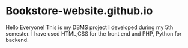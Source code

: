 # Bookstore-website.github.io
Hello Everyone! This is my DBMS project I developed during my 5th semester. I have used HTML,CSS for the front end and PHP, Python for backend.
